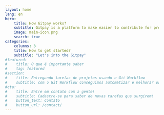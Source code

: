 ```yaml
---
layout: home
lang: en
hero:
    title: How Gitpay works?
    subtitle: Gitpay is a platform to make easier to contribute for projects on demand  and get paid
    image: main-icon.png
    search: true
categories:
    columns: 3
    title: How to get started?
    subtitle: "Let's into the Gitpay"
#featured:
#    title: O que é importante saber
#    tag: featured
#section:
#    title: Entregando tarefas de projetos usando o Git Workflow
#    subtitle: com o Git Workflow conseguimos automatizar e melhorar os processos de trabalho remoto e distribuído
#cta:
#    title: Entre em contato com a gente!
#    subtitle: Cadastre-se para saber de novas tarefas que surgirem!
#    button_text: Contato  
#    button_url: /contact/  
---
```

